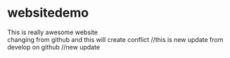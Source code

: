 # websitedemo

This is really awesome website
<br>
changing from github and this will create conflict
//this is new update from develop on github
//new update

